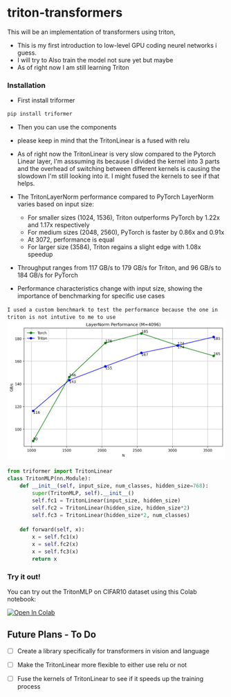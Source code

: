 # triton-transformers

This will be an implementation of  transformers using triton, 
- This is my first introduction to low-level GPU coding neurel networks i guess. 
- I will try to Also train the model not sure yet but maybe 
- As of right now I am still learning Triton 

### Installation 
- First install triformer 
```bash
pip install triformer
```
- Then you can use the components 
- please keep in mind that the TritonLinear is a fused with relu
- As of right now the TritonLinear is very slow compared to the Pytorch Linear layer, I'm asssuming its because I divided the kernel into 3 parts and the overhead of switching between different kernels is causing the slowdown I'm still looking into it. I might fused the kernels to see if that helps. 
  
- The TritonLayerNorm performance compared to PyTorch LayerNorm varies based on input size:
  - For smaller sizes (1024, 1536), Triton outperforms PyTorch by 1.22x and 1.17x respectively
  - For medium sizes (2048, 2560), PyTorch is faster by 0.86x and 0.91x
  - At 3072, performance is equal
  - For larger size (3584), Triton regains a slight edge with 1.08x speedup
- Throughput ranges from 117 GB/s to 179 GB/s for Triton, and 96 GB/s to 184 GB/s for PyTorch
- Performance characteristics change with input size, showing the importance of benchmarking for specific use cases

`I used a custom benchmark to test the performance because the one in triton is not intutive to me to use`
![LayerNorm Benchmark](triformer/layernorm_benchmark.png)

```python
from triformer import TritonLinear
class TritonMLP(nn.Module):
    def __init__(self, input_size, num_classes, hidden_size=768):
        super(TritonMLP, self).__init__()
        self.fc1 = TritonLinear(input_size, hidden_size)
        self.fc2 = TritonLinear(hidden_size, hidden_size*2)
        self.fc3 = TritonLinear(hidden_size*2, num_classes)

    def forward(self, x):
        x = self.fc1(x)
        x = self.fc2(x)
        x = self.fc3(x)
        return x
```

### Try it out!

You can try out the TritonMLP on CIFAR10 dataset using this Colab notebook:

[![Open In Colab](https://colab.research.google.com/assets/colab-badge.svg)](https://colab.research.google.com/drive/1tupdi2hgIEY9zSZ9N47LmdUmbn3IE9pO?usp=sharing)



## Future Plans - To Do
- [ ] Create a library specifically for transformers in vision and language
- [ ] Make the TritonLinear more flexible to either use relu or not
- [ ] Fuse the kernels of TritonLinear to see if it speeds up the training process 

